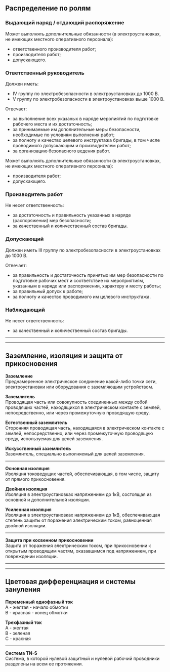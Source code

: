 ## Распределение по ролям

### Выдающий наряд / отдающий распоряжение

Может выполнять дополнительные обязанности (в электроустановках, не имеющих местного оперативного персонала):
* ответственного производителя работ;
* производителя работ;
* допускающего.

### Ответственный руководитель

Должен иметь:
* IV группу по электробезопасности в электроустановках до 1000 В.
* V группу по электробезопасности в электроустановках выше 1000 В.

Отвечает:
* за выполнение всех указаных в наряде меропиятий по подготовке рабочего места и их достаточность;
* за принимаемые им дополнительные меры безопасности, необходимые по условиям выполнения работ;
* за полноту и качество целевого инструктажа бригады, в том числе проводимого допускающим и производителем работ;
* за организацию безопасного ведения работ.

Может выполнять дополнительные обязанности (в электроустановках, не имеющих местного оперативного персонала):
* производителя работ;
* допускающего.

### Производитель работ

Не несет ответственность:
* за достаточность и правильность указанных в наряде (распоряжении) мер безопасности;
* за качественный и количественный состав бригады.

### Допускающий

Должен иметь III группу по электробезопасности в электроустановках до 1000 В.

Отвечает:
* за правильность и достаточность принятых им мер безопасности по подготовке рабочих мест и соответствие их мероприятиям, указанным в наряде или распоряжении, характеру и месту работы;
* за правильный допуск к работе;
* за полноту и качество проводимого им целевого инструктажа.

### Наблюдающий

Не несет ответственность:
* за качественный и количественный состав бригады.

***
***

## Заземление, изоляция и защита от прикосновения

**Заземление**  
Преднамеренное электрическое соединение какой-либо точки сети, электроустановки или оборудования с заземляющим устройством.

**Заземлитель**  
Проводящая часть или совокупность соединенных между собой проводящих частей, находящихся в электрическом контакте с землей, непосредственно, или через промежуточную проводящую среду.

**Естественный заземлитель**  
Сторонняя проводящая часть, находящаяся в электрическом контакте с землей, непосредственно, или через промежуточную проводящую среду, используемая для целей заземления.

**Искусственный заземлитель**  
Заземлитель, специально выполняемый для целей заземления.

***

**Основная изоляция**  
Изоляция токоведущих частей, обеспечивающая, в том числе, защиту от прямого прикосновения.

**Двойная изоляция**  
Изоляция в электроустановках напряжением до 1кВ, состоящая из основной и дополнительной изоляции.

**Усиленная изоляция**  
Изоляция в электроустановках напряжением до 1кВ, обеспечивающая степень защиты от поражения электрическим током, равноценная двойной изоляции.

***

**Защита при косвенном прикосновении**  
Защита от поражения электрическим током, при прикосновении к открытым проводящим частям, оказавшимся под напряжением, при повреждении изоляции.

***
***

## Цветовая дифференциация и системы зануления

**Переменный однофазный ток**  
А - желтая - начало обмотки  
В - красная - конец обмотки

**Трехфазный ток**  
А - желтая  
В - зеленая  
С - красная

***

**Система TN-S**  
Система, в которой нулевой защитный и нулевой рабочий проводники разделены на всем ее протяжении.

